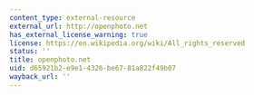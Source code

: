 ```yaml
---
content_type: external-resource
external_url: http://openphoto.net
has_external_license_warning: true
license: https://en.wikipedia.org/wiki/All_rights_reserved
status: ''
title: openphoto.net
uid: d65921b2-e9e1-4326-be67-81a822f49b07
wayback_url: ''
---
```

